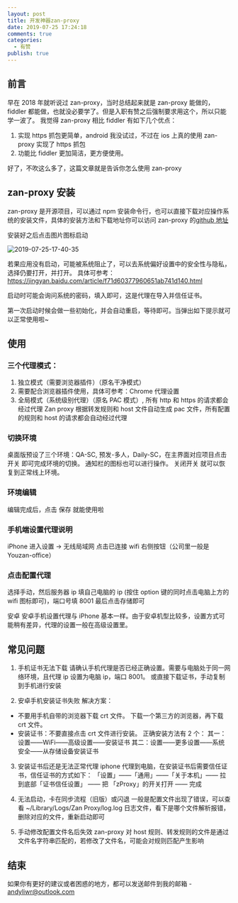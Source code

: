 ```yaml
---
layout: post
title: 开发神器zan-proxy
date: 2019-07-25 17:24:18
comments: true
categories:
  - 有赞
publish: true
---
```


## 前言

早在 2018 年就听说过 zan-proxy，当时总结起来就是 zan-proxy 能做的，fiddler 都能做，也就没必要学了。但是入职有赞之后强制要求用这个，所以只能学一波了。
我觉得 zan-proxy 相比 fiddler 有如下几个优点：

1. 实现 https 抓包更简单，android 我没试过，不过在 ios 上真的使用 zan-proxy 实现了 https 抓包
2. 功能比 fiddler 更加简洁，更方便使用。

好了，不吹这么多了，这篇文章就是告诉你怎么使用 zan-proxy

## zan-proxy 安装

zan-proxy 是开源项目，可以通过 npm 安装命令行，也可以直接下载对应操作系统的安装文件，具体的安装方法和下载地址你可以访问 zan-proxy 的[github 地址](https://github.com/youzan/zan-proxy/)

安装好之后点击图片图标启动

![2019-07-25-17-40-35](https://file.lantingshucheng.com/2019-07-25-17-40-35.png?img)

若果应用没有启动，可能被系统阻止了，可以去系统偏好设置中的安全性与隐私，选择仍要打开，并打开。
具体可参考：https://jingyan.baidu.com/article/f71d60377960651ab741d140.html

启动时可能会询问系统的密码，填入即可，这是代理在导入并信任证书。

第一次启动时候会做一些初始化，并会自动重启，等待即可。当弹出如下提示就可以正常使用啦~

## 使用

### 三个代理模式：
1. 独立模式（需要浏览器插件）（原名干净模式）
2. 需要配合浏览器插件使用，具体可参考：Chrome 代理设置
3. 全局模式（系统级别代理）（原名 PAC 模式）, 所有 http 和 https 的请求都会经过代理
Zan proxy 根据转发规则和 host 文件自动生成 pac 文件，所有配置的规则和 host 的请求都会自动经过代理

### 切换环境
桌面版预设了三个环境：QA-SC, 预发-多人，Daily-SC，在主界面对应项目点击 开关 即可完成环境的切换。
通知栏的图标也可以进行操作。
关闭开关 就可以恢复到正常线上环境。

### 环境编辑
编辑完成后，点击 保存 就能使用啦

### 手机端设置代理说明
iPhone
进入设置 → 无线局域网
点击已连接 wifi 右侧按钮（公司里一般是 Youzan-office）

### 点击配置代理
选择手动，然后服务器 ip 填自己电脑的 ip (按住 option 键的同时点击电脑上方的 wifi 图标即可)，端口号填 8001
最后点击存储即可

安卓
安卓手机设置代理与 iPhone 基本一样。由于安卓机型比较多，设置方式可能稍有差异，代理的设置一般在高级设置里。

## 常见问题
1. 手机证书无法下载
请确认手机代理是否已经正确设置。需要与电脑处于同一网络环境，且代理 ip 设置为电脑 ip，端口 8001。
或直接下载证书，手动复制到手机进行安装

2. 安卓手机安装证书失败
解决方案：
+ 不要用手机自带的浏览器下载 crt 文件。
下载一个第三方的浏览器，再下载 crt 文件。
+ 安装证书：不要直接点击 crt 文件进行安装。
正确安装方法有 2 个：
其一：设置——WiFi——高级设置——安装证书
其二：设置——更多设置——系统安全——从存储设备安装证书

3. 安装证书后还是无法正常代理
iphone 代理到电脑，在安装证书后需要信任证书，信任证书的方式如下：
「设置」——「通用」——「关于本机」—— 拉到底部「证书信任设置」 —— 把 「zProxy」的开关打开 —— 完成

4. 无法启动，卡在同步流程（旧版）或闪退
一般是配置文件出现了错误，可以查看 ~/Library/Logs/Zan Proxy/log.log 日志文件，看下是哪个文件解析报错，删除对应的文件，重新启动即可

5. 手动修改配置文件名后失效
zan-proxy 对 host 规则、转发规则的文件是通过文件名字符串匹配的，若修改了文件名，可能会对规则匹配产生影响

## 结束

如果你有更好的建议或者困惑的地方，都可以发送邮件到我的邮箱 - [andyliwr@outlook.com](andyliwr@outlook.com)
